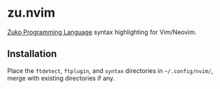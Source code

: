 # zu.nvim

[Zuko Programming Language](https://github.com/shehryar49/zuko)
syntax highlighting for Vim/Neovim.

## Installation

Place the `ftdetect`, `ftplugin`, and `syntax` directories in 
`~/.config/nvim/`, merge with existing directories if any.
